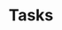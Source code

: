 ---
layout: tasks-status
template-title: Tasks status
template-description: Collection of tasks with search bar, filter, metadata, user avatars, and tag features. 
title: Tasks
description: Collection of tasks with search bar, filter, metadata, user avatars, and tag features. 
source-domain: PRP intake questionnaire
source-url: http://cbprs.org/wp-content/uploads/2020/08/PRP-Intake-Questionnaire.pdf
figma: https://www.figma.com/file/QVPduB8h6DIENYULFVCism/Bixal---USWDS-Page-Templates?node-id=1757%3A7804
collection:
   - title: "1: Implement an information security policy"
     items:
       - Comment by Erika Spoon
       - 3 hours ago
     image-source: https://github.com/Bixal/rrt-content/blob/main/assets/img/headshot-1.jpeg?raw=true
     status: Not Started
   - title: "2: Physical, technical and administrative safeguards"
     items:
       - Status update by Ben Cunningham
       - 4 days ago
     image-source: https://github.com/Bixal/rrt-content/blob/main/assets/img/headshot-2.jpeg?raw=true
     status: Revision Needed
   - title: "3: Employee awareness"
     items:
       - File upload by Jamie Lee
       - 1 hour ago
     image-source: https://github.com/Bixal/rrt-content/blob/main/assets/img/headshot-3.jpeg?raw=true
     status: Ready for Review
   - title: "4: Implement measures to detect, prevent, and respond to security failures related to personal information"
     items:
       - Comment by Ben Cunningham
       - 1 hour ago
     image-source: https://github.com/Bixal/rrt-content/blob/main/assets/img/headshot-2.jpeg?raw=true
     status: Approved
   - title: "5: Procedures in place to test the effectiveness of the safeguards referred in the previous question"
     items:
       - Comment by Ben Cunningham
       - 6 hours ago
     image-source: https://github.com/Bixal/rrt-content/blob/main/assets/img/headshot-2.jpeg?raw=true
     status: Revision Needed
   - title: "6: Notify the controller of occurrences of a breach of the privacy or security of their organization’s personal information"
     items:
       - Comment by Erika Spoon
       - 1 hour ago
     image-source: https://github.com/Bixal/rrt-content/blob/main/assets/img/headshot-1.jpeg?raw=true
     status: Completed
   - title: "7: Secure disposal or return of personal information when instructed by the controller or upon termination of the relationship with the controller"
     items:
       - Comment by Ben Cunningham
       - 2 days ago
     image-source: https://github.com/Bixal/rrt-content/blob/main/assets/img/headshot-2.jpeg?raw=true
     status: Approved
   - title: "8: Compliance with instructions related to processing personal information"
     items:
       - Comment by Erika Spoon
       - 30 mins ago
     image-source: https://github.com/Bixal/rrt-content/blob/main/assets/img/headshot-1.jpeg?raw=true
     status: Ready for Review
   - title: "9: Procedures in place to delete, update, and correct information"
     items:
       - Comment by Jamie Lee
       - 7 days ago
     image-source: https://github.com/Bixal/rrt-content/blob/main/assets/img/headshot-3.jpeg?raw=true
     status: Ready for Review
   - title: "10: Notify the controller of your engagement of subprocessors"
     items:
       - File upload by Jamie Lee
       - 1 hour ago
     image-source: https://github.com/Bixal/rrt-content/blob/main/assets/img/headshot-3.jpeg?raw=true
     status: Completed
---